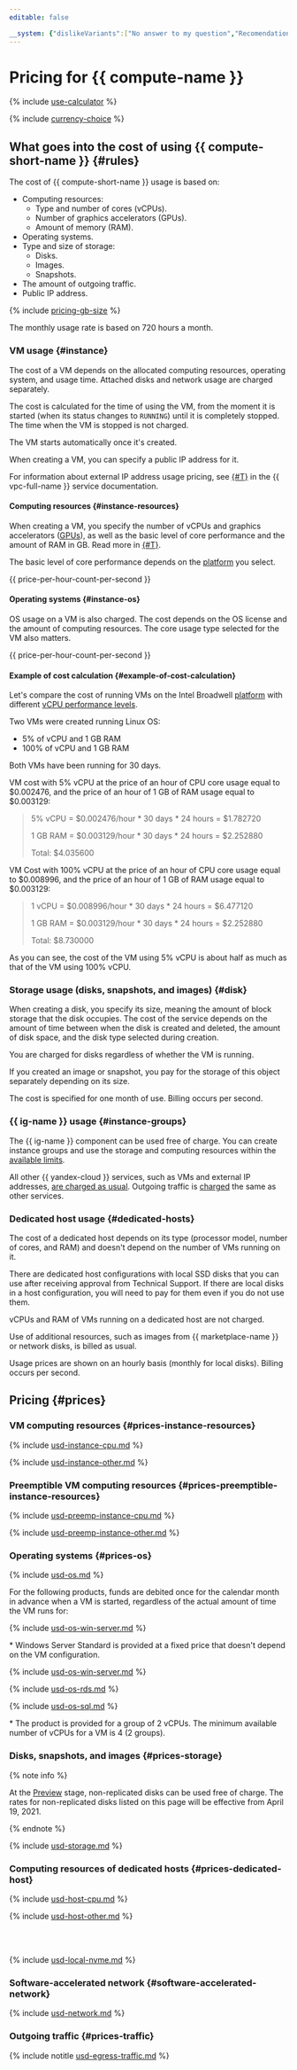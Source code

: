 ```yaml
---
editable: false

__system: {"dislikeVariants":["No answer to my question","Recomendations didn't help","The content doesn't match title","Other"]}
---
```



# Pricing for {{ compute-name }}

{% include [use-calculator](../_includes/pricing/use-calculator.md) %}

{% include [currency-choice](../_includes/pricing/currency-choice.md) %}

## What goes into the cost of using {{ compute-short-name }} {#rules}

The cost of {{ compute-short-name }} usage is based on:

* Computing resources:
  * Type and number of cores (vCPUs).
  * Number of graphics accelerators (GPUs).
  * Amount of memory (RAM).
* Operating systems.
* Type and size of storage:
  * Disks.
  * Images.
  * Snapshots.
* The amount of outgoing traffic.
* Public IP address.

{% include [pricing-gb-size](../_includes/pricing-gb-size.md) %}

The monthly usage rate is based on 720 hours a month.

### VM usage {#instance}

The cost of a VM depends on the allocated computing resources, operating system, and usage time. Attached disks and network usage are charged separately.

The cost is calculated for the time of using the VM, from the moment it is started (when its status changes to `RUNNING`) until it is completely stopped. The time when the VM is stopped is not charged.

The VM starts automatically once it's created.

When creating a VM, you can specify a public IP address for it.

For information about external IP address usage pricing, see [{#T}](../vpc/pricing.md) in the {{ vpc-full-name }} service documentation.

#### Computing resources {#instance-resources}

When creating a VM, you specify the number of vCPUs and graphics accelerators ([GPUs](concepts/gpus.md)), as well as the basic level of core performance and the amount of RAM in GB. Read more in [{#T}](concepts/performance-levels.md).

The basic level of core performance depends on the [platform](concepts/vm-platforms.md) you select.

{{ price-per-hour-count-per-second }}

#### Operating systems {#instance-os}

OS usage on a VM is also charged. The cost depends on the OS license and the amount of computing resources. The core usage type selected for the VM also matters.

{{ price-per-hour-count-per-second }}

#### Example of cost calculation {#example-of-cost-calculation}

Let's compare the cost of running VMs on the Intel Broadwell [platform](concepts/vm-platforms.md) with different [vCPU performance levels](concepts/performance-levels.md).

Two VMs were created running Linux OS:

* 5% of vCPU and 1 GB RAM
* 100% of vCPU and 1 GB RAM

Both VMs have been running for 30 days.


VM cost with 5% vCPU at the price of an hour of CPU core usage equal to $0.002476, and the price of an hour of 1 GB of RAM usage equal to $0.003129:

> 5% vCPU = $0.002476/hour * 30 days * 24 hours = $1.782720
>
> 1 GB RAM = $0.003129/hour * 30 days * 24 hours = $2.252880
>
> Total: $4.035600

VM Cost with 100% vCPU at the price of an hour of CPU core usage equal to $0.008996, and the price of an hour of 1 GB of RAM usage equal to $0.003129:

> 1 vCPU = $0.008996/hour * 30 days * 24 hours = $6.477120
>
> 1 GB RAM = $0.003129/hour * 30 days * 24 hours = $2.252880
>
> Total: $8.730000


As you can see, the cost of the VM using 5% vCPU is about half as much as that of the VM using 100% vCPU.

### Storage usage (disks, snapshots, and images) {#disk}

When creating a disk, you specify its size, meaning the amount of block storage that the disk occupies. The cost of the service depends on the amount of time between when the disk is created and deleted, the amount of disk space, and the disk type selected during creation.

You are charged for disks regardless of whether the VM is running.

If you created an image or snapshot, you pay for the storage of this object separately depending on its size.

The cost is specified for one month of use. Billing occurs per second.

### {{ ig-name }} usage {#instance-groups}

The {{ ig-name }} component can be used free of charge. You can create instance groups and use the storage and computing resources within the [available limits](concepts/limits.md).

All other {{ yandex-cloud }} services, such as VMs and external IP addresses, [are charged as usual](../billing/pricing.md). Outgoing traffic is [charged](#prices-traffic) the same as other services.

### Dedicated host usage {#dedicated-hosts}

The cost of a dedicated host depends on its type (processor model, number of cores, and RAM) and doesn't depend on the number of VMs running on it.

There are dedicated host configurations with local SSD disks that you can use after receiving approval from Technical Support. If there are local disks in a host configuration, you will need to pay for them even if you do not use them.

vCPUs and RAM of VMs running on a dedicated host are not charged.

Use of additional resources, such as images from {{ marketplace-name }} or network disks, is billed as usual.

Usage prices are shown on an hourly basis (monthly for local disks). Billing occurs per second.

## Pricing {#prices}

### VM computing resources {#prices-instance-resources}




{% include [usd-instance-cpu.md](../_pricing/compute/usd-instance-cpu.md) %}

{% include [usd-instance-other.md](../_pricing/compute/usd-instance-other.md) %}

### Preemptible VM computing resources {#prices-preemptible-instance-resources}




{% include [usd-preemp-instance-cpu.md](../_pricing/compute/usd-preemp-instance-cpu.md) %}

{% include [usd-preemp-instance-other.md](../_pricing/compute/usd-preemp-instance-other.md) %}

### Operating systems {#prices-os}




{% include [usd-os.md](../_pricing/compute/usd-os.md) %}

For the following products, funds are debited once for the calendar month in advance when a VM is started, regardless of the actual amount of time the VM runs for:




{% include [usd-os-win-server.md](../_pricing/compute/usd-os-win-server.md) %}

\* Windows Server Standard is provided at a fixed price that doesn't depend on the VM configuration.




{% include [usd-os-win-server.md](../_pricing/compute/usd-os-win-server.md) %}

{% include [usd-os-rds.md](../_pricing/compute/usd-os-rds.md) %}

{% include [usd-os-sql.md](../_pricing/compute/usd-os-sql.md) %}

\* The product is provided for a group of 2 vCPUs. The minimum available number of vCPUs for a VM is 4 (2 groups).

### Disks, snapshots, and images {#prices-storage}

{% note info %}

At the [Preview](../overview/concepts/launch-stages.md) stage, non-replicated disks can be used free of charge. The rates for non-replicated disks listed on this page will be effective from April 19, 2021.

{% endnote %}




{% include [usd-storage.md](../_pricing/compute/usd-storage.md) %}

### Computing resources of dedicated hosts {#prices-dedicated-host}




{% include [usd-host-cpu.md](../_pricing/compute/usd-host-cpu.md) %}

{% include [usd-host-other.md](../_pricing/compute/usd-host-other.md) %}

</br>


</br>



{% include [usd-local-nvme.md](../_pricing/compute/usd-local-nvme.md) %}

### Software-accelerated network {#software-accelerated-network}




{% include [usd-network.md](../_pricing/compute/usd-network.md) %}

### Outgoing traffic {#prices-traffic}




{% include notitle [usd-egress-traffic.md](../_pricing/usd-egress-traffic.md) %}